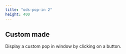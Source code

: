 ```yaml
---
title: "ods-pop-in 2"
height: 400
---
```



## Custom made

Display a custom pop in window by clicking on a button.